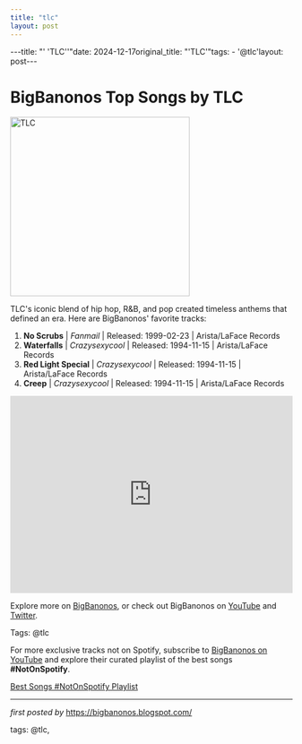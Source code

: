 ```yaml
---
title: "tlc"
layout: post
---
```

---title: "' 'TLC''"date: 2024-12-17original_title: "'TLC'"tags:  - '@tlc'layout: post---<h1>BigBanonos Top Songs by TLC</h1><div class="separator"> <a href="https://upload.wikimedia.org/wikipedia/en/0/03/TLCgroup.jpg" > <img alt="TLC" border="0" width="320" data-original-height="480" data-original-width="640" src="https://upload.wikimedia.org/wikipedia/en/0/03/TLCgroup.jpg"/> </a></div><p>TLC's iconic blend of hip hop, R&B, and pop created timeless anthems that defined an era. Here are BigBanonos' favorite tracks:</p> <ol> <li><strong>No Scrubs</strong> | <em>Fanmail</em> | Released: 1999-02-23 | Arista/LaFace Records</li> <li><strong>Waterfalls</strong> | <em>Crazysexycool</em> | Released: 1994-11-15 | Arista/LaFace Records</li> <li><strong>Red Light Special</strong> | <em>Crazysexycool</em> | Released: 1994-11-15 | Arista/LaFace Records</li> <li><strong>Creep</strong> | <em>Crazysexycool</em> | Released: 1994-11-15 | Arista/LaFace Records</li></ol> <div> <iframe src="https://open.spotify.com/embed/playlist/6MBUZc21ukc99ydrLxcH1k?utm_source=generator" width="100%" height="352" frameborder="0" allowfullscreen="" allow="autoplay; clipboard-write; encrypted-media; fullscreen; picture-in-picture" loading="lazy"></iframe></div> <p>Explore more on <a href="https://bigbanonos.blogspot.com/">BigBanonos</a>, or check out BigBanonos on <a href="https://www.youtube.com/@BigBanonos">YouTube</a> and <a href="https://x.com/bigbanonos">Twitter</a>.</p> <p>Tags: @tlc</p><!--Subscribe and Playlist Links--><div>    <p>For more exclusive tracks not on Spotify, subscribe to <a href="https://www.youtube.com/@BigBanonos" target="_blank">BigBanonos on YouTube</a> and explore their curated playlist of the best songs <strong>#NotOnSpotify</strong>.</p>    <p><a href="https://www.youtube.com/playlist?list=PLtuNtuTatqI0kFahUCbtbfenC_ET5O_tr" target="_blank">Best Songs #NotOnSpotify Playlist<br /></a></p></div><hr /><p><em>first posted by</em> <a href="https://bigbanonos.blogspot.com/" rel="noopener" target="_new">https://bigbanonos.blogspot.com/</a></p><p>tags: @tlc,</p>